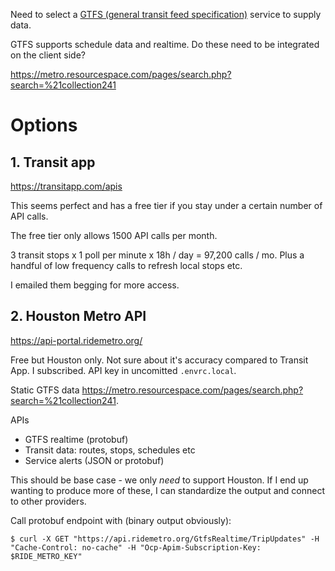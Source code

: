 Need to select a [GTFS (general transit feed specification)](https://gtfs.org/getting-started/what-is-GTFS/)
service to supply data.

GTFS supports schedule data and realtime. Do these need to be integrated on the client side?

https://metro.resourcespace.com/pages/search.php?search=%21collection241

# Options

## 1. Transit app

https://transitapp.com/apis

This seems perfect and has a free tier if you stay under a certain number of API calls.

The free tier only allows 1500 API calls per month. 

3 transit stops x 1 poll per minute x 18h / day = 97,200 calls / mo. Plus a handful of
low frequency calls to refresh local stops etc.

I emailed them begging for more access.

## 2. Houston Metro API

https://api-portal.ridemetro.org/

Free but Houston only. Not sure about it's accuracy compared to Transit App. I subscribed.
API key in uncomitted `.envrc.local`.

Static GTFS data https://metro.resourcespace.com/pages/search.php?search=%21collection241.

APIs

- GTFS realtime (protobuf)
- Transit data: routes, stops, schedules etc
- Service alerts (JSON or protobuf)

This should be base case - we only _need_ to support Houston. If I end up wanting to
produce more of these, I can standardize the output and connect to other providers.


Call protobuf endpoint with (binary output obviously):
```
$ curl -X GET "https://api.ridemetro.org/GtfsRealtime/TripUpdates" -H "Cache-Control: no-cache" -H "Ocp-Apim-Subscription-Key: $RIDE_METRO_KEY"
```
